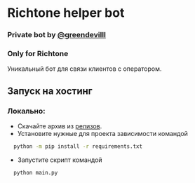 
# Richtone helper bot
### Private bot by [@greendevilll](https://melon.rest/greendevilll)
### Only for Richtone
Уникальный бот для связи клиентов с оператором.







## Запуск на хостинг

### Локально:

* Скачайте архив из [релизов](https://github.com/greendevilll/richtoneInc/releases).
* Установите нужные для проекта зависимости командой

```bash
  python -m pip install -r requirements.txt
```
* Запустите скрипт командой
```bash
  python main.py
```


